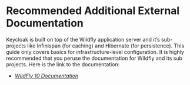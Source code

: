 # Recommended Additional External Documentation

Keycloak is built on top of the Wildfly application server and it’s sub-projects like Infinispan (for caching) and Hibernate (for persistence). This guide only covers basics for infrastructure-level configuration. It is highly recommended that you peruse the documentation for Wildfly and its sub projects. Here is the link to the documentation:

* [_WildFly 10 Documentation_](https://docs.jboss.org/author/display/WFLY10/Documentation)

